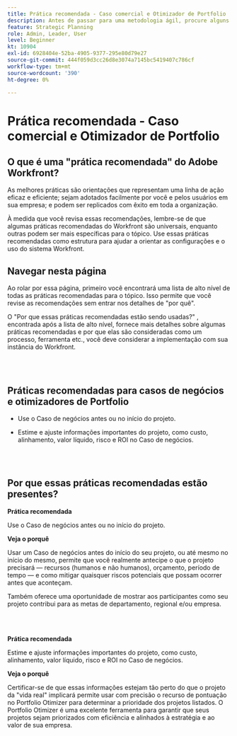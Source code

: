 ```yaml
---
title: Prática recomendada - Caso comercial e Otimizador de Portfolio
description: Antes de passar para uma metodologia ágil, procure alguns conselhos e perguntas para fazer.
feature: Strategic Planning
role: Admin, Leader, User
level: Beginner
kt: 10904
exl-id: 6928404e-52ba-4905-9377-295e80d79e27
source-git-commit: 444f059d3cc26d8e3074a7145bc5419407c786cf
workflow-type: tm+mt
source-wordcount: '390'
ht-degree: 0%

---
```


# Prática recomendada - Caso comercial e Otimizador de Portfolio

## O que é uma &quot;prática recomendada&quot; do Adobe Workfront?

As melhores práticas são orientações que representam uma linha de ação eficaz e eficiente; sejam adotados facilmente por você e pelos usuários em sua empresa; e podem ser replicados com êxito em toda a organização.

À medida que você revisa essas recomendações, lembre-se de que algumas práticas recomendadas do Workfront são universais, enquanto outras podem ser mais específicas para o tópico. Use essas práticas recomendadas como estrutura para ajudar a orientar as configurações e o uso do sistema Workfront.

## Navegar nesta página

Ao rolar por essa página, primeiro você encontrará uma lista de alto nível de todas as práticas recomendadas para o tópico. Isso permite que você revise as recomendações sem entrar nos detalhes de &quot;por quê&quot;.

O &quot;Por que essas práticas recomendadas estão sendo usadas?&quot; , encontrada após a lista de alto nível, fornece mais detalhes sobre algumas práticas recomendadas e por que elas são consideradas como um processo, ferramenta etc., você deve considerar a implementação com sua instância do Workfront.

</br>
</br>

## Práticas recomendadas para casos de negócios e otimizadores de Portfolio

* Use o Caso de negócios antes ou no início do projeto.

* Estime e ajuste informações importantes do projeto, como custo, alinhamento, valor líquido, risco e ROI no Caso de negócios.

</br>
</br>

## Por que essas práticas recomendadas estão presentes?

**Prática recomendada**

Use o Caso de negócios antes ou no início do projeto.

**Veja o porquê**

Usar um Caso de negócios antes do início do seu projeto, ou até mesmo no início do mesmo, permite que você realmente antecipe o que o projeto precisará — recursos (humanos e não humanos), orçamento, período de tempo — e como mitigar quaisquer riscos potenciais que possam ocorrer antes que aconteçam.

Também oferece uma oportunidade de mostrar aos participantes como seu projeto contribui para as metas de departamento, regional e/ou empresa.

</br>
</br>

**Prática recomendada**

Estime e ajuste informações importantes do projeto, como custo, alinhamento, valor líquido, risco e ROI no Caso de negócios.

**Veja o porquê**

Certificar-se de que essas informações estejam tão perto do que o projeto da &quot;vida real&quot; implicará permite usar com precisão o recurso de pontuação no Portfolio Otimizer para determinar a prioridade dos projetos listados. O Portfolio Otimizer é uma excelente ferramenta para garantir que seus projetos sejam priorizados com eficiência e alinhados à estratégia e ao valor de sua empresa.
